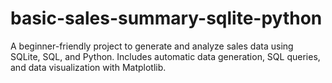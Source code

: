 # basic-sales-summary-sqlite-python
A beginner-friendly project to generate and analyze sales data using SQLite, SQL, and Python. Includes automatic data generation, SQL queries, and data visualization with Matplotlib.
